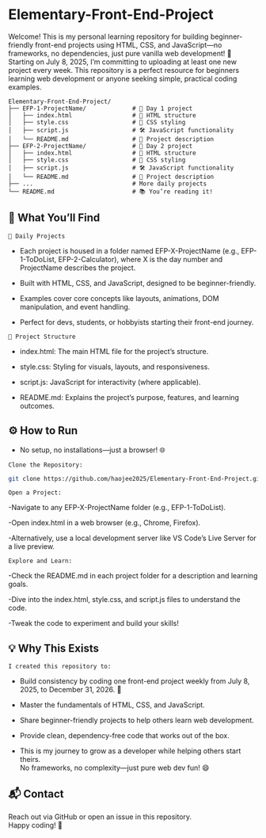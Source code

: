 # Elementary-Front-End-Project<br>
Welcome! This is my personal learning repository for building beginner-friendly front-end projects using HTML, CSS, and JavaScript—no frameworks, no dependencies, just pure vanilla web development! 🚀 Starting on July 8, 2025, I’m committing to uploading at least one new project every week. This repository is a perfect resource for beginners learning web development or anyone seeking simple, practical coding examples.

```plaintext
Elementary-Front-End-Project/
├── EFP-1-ProjectName/             # 📅 Day 1 project 
│   ├── index.html                 # 📄 HTML structure
│   ├── style.css                  # 🎨 CSS styling
│   ├── script.js                  # 🛠 JavaScript functionality
│   └── README.md                  # 📝 Project description
├── EFP-2-ProjectName/             # 📅 Day 2 project 
│   ├── index.html                 # 📄 HTML structure
│   ├── style.css                  # 🎨 CSS styling
│   ├── script.js                  # 🛠 JavaScript functionality
│   └── README.md                  # 📝 Project description
├── ...                            # More daily projects 
└── README.md                      # 📚 You’re reading it!
```

## 🧾 What You’ll Find<br>

`📅 Daily Projects` 
- Each project is housed in a folder named EFP-X-ProjectName (e.g., EFP-1-ToDoList, EFP-2-Calculator), where X is the day number and ProjectName describes the project.

- Built with HTML, CSS, and JavaScript, designed to be beginner-friendly.

- Examples cover core concepts like layouts, animations, DOM manipulation, and event handling.

- Perfect for devs, students, or hobbyists starting their front-end journey.

`📄 Project Structure`
- index.html: The main HTML file for the project’s structure.

- style.css: Styling for visuals, layouts, and responsiveness.

- script.js: JavaScript for interactivity (where applicable).

- README.md: Explains the project’s purpose, features, and learning outcomes.

## ⚙️ How to Run<br>
- No setup, no installations—just a browser! 🌐

`Clone the Repository:`

```bash
git clone https://github.com/haojee2025/Elementary-Front-End-Project.git
```

`Open a Project:`

-Navigate to any EFP-X-ProjectName folder (e.g., EFP-1-ToDoList).

-Open index.html in a web browser (e.g., Chrome, Firefox).

-Alternatively, use a local development server like VS Code’s Live Server for a live preview.

`Explore and Learn:`

-Check the README.md in each project folder for a description and learning goals.

-Dive into the index.html, style.css, and script.js files to understand the code.

-Tweak the code to experiment and build your skills!

## 💡 Why This Exists<br>
`I created this repository to:`

- Build consistency by coding one front-end project weekly from July 8, 2025, to December 31, 2026. 📓

- Master the fundamentals of HTML, CSS, and JavaScript.

- Share beginner-friendly projects to help others learn web development.

- Provide clean, dependency-free code that works out of the box.

- This is my journey to grow as a developer while helping others start theirs.<br>No frameworks, no complexity—just pure web dev fun! 😄


## 📬 Contact<br>
Reach out via GitHub or open an issue in this repository.<br>Happy coding! 🚀

